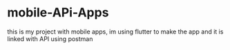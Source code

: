 # mobile-APi-Apps
this is my project with mobile apps, im using flutter to make the app and it is linked with API using postman
